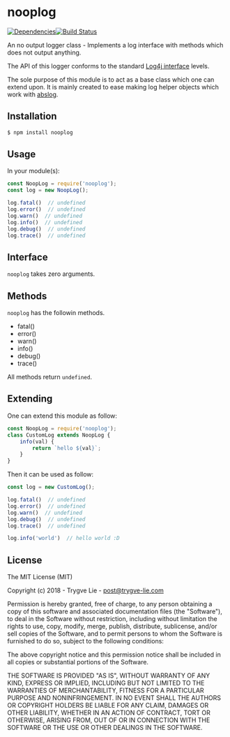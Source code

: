# nooplog

[![Dependencies](https://img.shields.io/david/trygve-lie/nooplog.svg?style=flat-square)](https://david-dm.org/trygve-lie/nooplog)[![Build Status](http://img.shields.io/travis/trygve-lie/nooplog/master.svg?style=flat-square)](https://travis-ci.org/trygve-lie/nooplog)

An no output logger class - Implements a log interface with methods which does not output anything.

The API of this logger conforms to the standard [Log4j interface](https://logging.apache.org/log4j/1.2/apidocs/org/apache/log4j/Level.html) levels.

The sole purpose of this module is to act as a base class which one can extend upon. It is mainly
created to ease making log helper objects which work with [abslog](https://github.com/trygve-lie/abslog).


## Installation

```bash
$ npm install nooplog
```


## Usage

In your module(s):

```js
const NoopLog = require('nooplog');
const log = new NoopLog();

log.fatal()  // undefined
log.error()  // undefined
log.warn()  // undefined
log.info()  // undefined
log.debug()  // undefined
log.trace()  // undefined
```


## Interface

`nooplog` takes zero arguments.


## Methods

`nooplog` has the followin methods.

 * fatal()
 * error()
 * warn()
 * info()
 * debug()
 * trace()

All methods return `undefined`.


## Extending

One can extend this module as follow:

```js
const NoopLog = require('nooplog');
class CustomLog extends NoopLog {
    info(val) {
        return `hello ${val}`;
    }
}
```

Then it can be used as follow:

```js
const log = new CustomLog();

log.fatal()  // undefined
log.error()  // undefined
log.warn()  // undefined
log.debug()  // undefined
log.trace()  // undefined

log.info('world')  // hello world :D
```


## License

The MIT License (MIT)

Copyright (c) 2018 - Trygve Lie - post@trygve-lie.com

Permission is hereby granted, free of charge, to any person obtaining a copy
of this software and associated documentation files (the "Software"), to deal
in the Software without restriction, including without limitation the rights
to use, copy, modify, merge, publish, distribute, sublicense, and/or sell
copies of the Software, and to permit persons to whom the Software is
furnished to do so, subject to the following conditions:

The above copyright notice and this permission notice shall be included in
all copies or substantial portions of the Software.

THE SOFTWARE IS PROVIDED "AS IS", WITHOUT WARRANTY OF ANY KIND, EXPRESS OR
IMPLIED, INCLUDING BUT NOT LIMITED TO THE WARRANTIES OF MERCHANTABILITY,
FITNESS FOR A PARTICULAR PURPOSE AND NONINFRINGEMENT. IN NO EVENT SHALL THE
AUTHORS OR COPYRIGHT HOLDERS BE LIABLE FOR ANY CLAIM, DAMAGES OR OTHER
LIABILITY, WHETHER IN AN ACTION OF CONTRACT, TORT OR OTHERWISE, ARISING FROM,
OUT OF OR IN CONNECTION WITH THE SOFTWARE OR THE USE OR OTHER DEALINGS IN
THE SOFTWARE.
